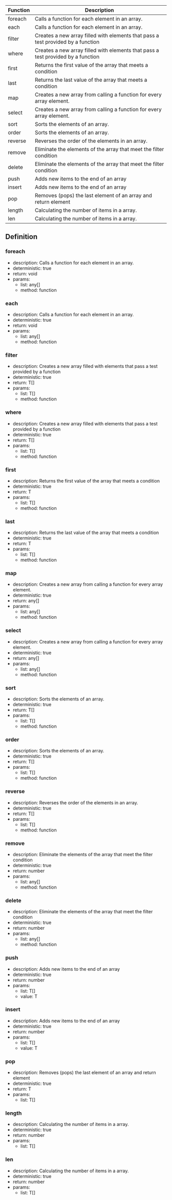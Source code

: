 |Function    |Description                                   |
|------------|----------------------------------------------|
|foreach|Calls a function for each element in an array.|
|each|Calls a function for each element in an array.|
|filter|Creates a new array filled with elements that pass a test provided by a function|
|where|Creates a new array filled with elements that pass a test provided by a function|
|first|Returns the first value of the array that meets a condition|
|last|Returns the last value of the array that meets a condition|
|map|Creates a new array from calling a function for every array element.|
|select|Creates a new array from calling a function for every array element.|
|sort|Sorts the elements of an array.|
|order|Sorts the elements of an array.|
|reverse|Reverses the order of the elements in an array.|
|remove|Eliminate the elements of the array that meet the filter condition|
|delete|Eliminate the elements of the array that meet the filter condition|
|push|Adds new items to the end of an array|
|insert|Adds new items to the end of an array|
|pop|Removes (pops) the last element of an array and return element|
|length|Calculating the number of items in a array.|
|len|Calculating the number of items in a array.|

## Definition

### foreach

- description: Calls a function for each element in an array.
- deterministic: true
- return: void
- params:
	- list: any[]
	- method: function

### each

- description: Calls a function for each element in an array.
- deterministic: true
- return: void
- params:
	- list: any[]
	- method: function

### filter

- description: Creates a new array filled with elements that pass a test provided by a function
- deterministic: true
- return: T[]
- params:
	- list: T[]
	- method: function

### where

- description: Creates a new array filled with elements that pass a test provided by a function
- deterministic: true
- return: T[]
- params:
	- list: T[]
	- method: function

### first

- description: Returns the first value of the array that meets a condition
- deterministic: true
- return: T
- params:
	- list: T[]
	- method: function

### last

- description: Returns the last value of the array that meets a condition
- deterministic: true
- return: T
- params:
	- list: T[]
	- method: function

### map

- description: Creates a new array from calling a function for every array element.
- deterministic: true
- return: any[]
- params:
	- list: any[]
	- method: function

### select

- description: Creates a new array from calling a function for every array element.
- deterministic: true
- return: any[]
- params:
	- list: any[]
	- method: function

### sort

- description: Sorts the elements of an array.
- deterministic: true
- return: T[]
- params:
	- list: T[]
	- method: function

### order

- description: Sorts the elements of an array.
- deterministic: true
- return: T[]
- params:
	- list: T[]
	- method: function

### reverse

- description: Reverses the order of the elements in an array.
- deterministic: true
- return: T[]
- params:
	- list: T[]
	- method: function

### remove

- description: Eliminate the elements of the array that meet the filter condition
- deterministic: true
- return: number
- params:
	- list: any[]
	- method: function

### delete

- description: Eliminate the elements of the array that meet the filter condition
- deterministic: true
- return: number
- params:
	- list: any[]
	- method: function

### push

- description: Adds new items to the end of an array
- deterministic: true
- return: number
- params:
	- list: T[]
	- value: T

### insert

- description: Adds new items to the end of an array
- deterministic: true
- return: number
- params:
	- list: T[]
	- value: T

### pop

- description: Removes (pops) the last element of an array and return element
- deterministic: true
- return: T
- params:
	- list: T[]

### length

- description: Calculating the number of items in a array.
- deterministic: true
- return: number
- params:
	- list: T[]

### len

- description: Calculating the number of items in a array.
- deterministic: true
- return: number
- params:
	- list: T[]
